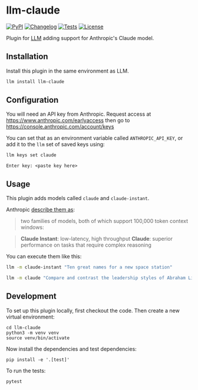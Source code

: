 # llm-claude

[![PyPI](https://img.shields.io/pypi/v/llm-claude.svg)](https://pypi.org/project/llm-claude/)
[![Changelog](https://img.shields.io/github/v/release/tomviner/llm-claude?include_prereleases&label=changelog)](https://github.com/tomviner/llm-claude/releases)
[![Tests](https://github.com/tomviner/llm-claude/workflows/Test/badge.svg)](https://github.com/tomviner/llm-claude/actions?query=workflow%3ATest)
[![License](https://img.shields.io/badge/license-Apache%202.0-blue.svg)](https://github.com/tomviner/llm-claude/blob/main/LICENSE)

Plugin for [LLM](https://llm.datasette.io/) adding support for Anthropic's Claude model.

## Installation

Install this plugin in the same environment as LLM.
```bash
llm install llm-claude
```
## Configuration

You will need an API key from Anthropic. Request access at https://www.anthropic.com/earlyaccess then go to https://console.anthropic.com/account/keys

You can set that as an environment variable called `ANTHROPIC_API_KEY`, or add it to the `llm` set of saved keys using:

```bash
llm keys set claude
```
```
Enter key: <paste key here>
```

## Usage

This plugin adds models called `claude` and `claude-instant`.

Anthropic [describe them as](https://docs.anthropic.com/claude/reference/selecting-a-model):

> two families of models, both of which support 100,000 token context windows:

> **Claude Instant**: low-latency, high throughput
> **Claude**: superior performance on tasks that require complex reasoning

You can execute them like this:

```bash
llm -m claude-instant "Ten great names for a new space station"

llm -m claude "Compare and contrast the leadership styles of Abraham Lincoln and Boris Johnson."
```

## Development

To set up this plugin locally, first checkout the code. Then create a new virtual environment:

    cd llm-claude
    python3 -m venv venv
    source venv/bin/activate

Now install the dependencies and test dependencies:

    pip install -e '.[test]'

To run the tests:

    pytest
